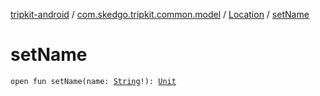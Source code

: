 [tripkit-android](../../index.md) / [com.skedgo.tripkit.common.model](../index.md) / [Location](index.md) / [setName](./set-name.md)

# setName

`open fun setName(name: `[`String`](https://kotlinlang.org/api/latest/jvm/stdlib/kotlin/-string/index.html)`!): `[`Unit`](https://kotlinlang.org/api/latest/jvm/stdlib/kotlin/-unit/index.html)